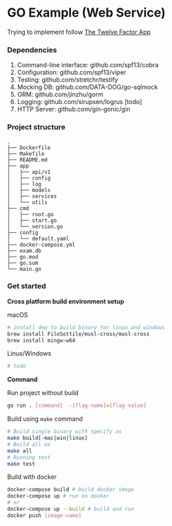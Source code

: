 # GO Example (Web Service)

Trying to implement follow [The Twelve Factor App](https://12factor.net/)

### Dependencies
1. Command-line interface: github.com/spf13/cobra
2. Configuration: github.com/spf13/viper
3. Testing: github.com/stretchr/testify
4. Mocking DB: github.com/DATA-DOG/go-sqlmock
5. ORM: github.com/jinzhu/gorm
6. Logging: github.com/sirupsen/logrus [todo]
7. HTTP Server: github.com/gin-gonic/gin

### Project structure
```
.
├── Dockerfile
├── Makefile
├── README.md
├── app
│   ├── api/v1
│   ├── config
│   ├── log
│   ├── models
│   ├── services
│   └── utils
├── cmd
│   ├── root.go
│   ├── start.go
│   └── version.go
├── config
│   └── default.yaml
├── docker-compose.yml
├── exam.db
├── go.mod
├── go.sum
└── main.go
```

### Get started

**Cross platform build environment setup**

macOS
```sh
# install dep to build binary for linux and windows
brew install FiloSottile/musl-cross/musl-cross
brew install mingw-w64
```

Linux/Windows
```sh
# todo
```


**Command**

Run project without build
```sh
go run . [command] --[flag-name]=[flag-value]
```

Build using `make` command
```sh
# Build single binary with specify os
make build[-mac|win|linux]
# Build all os
make all
# Running test
make test
```

Build with docker
```sh
docker-compose build # build docker image
docker-compose up # run on docker
# or 
docker-compose up --build # build and run
docker push [image-name]
```
